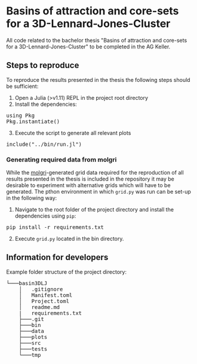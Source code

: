 # Basins of attraction and core-sets for a 3D-Lennard-Jones-Cluster
All code related to the bachelor thesis "Basins of attraction and core-sets for a 3D-Lennard-Jones-Cluster" to be completed in the AG Keller.

## Steps to reproduce

To reproduce the results presented in the thesis the following steps should be sufficient:

1. Open a Julia (>v1.11) REPL in the project root directory
2. Install the dependencies:
<pre>
using Pkg
Pkg.instantiate()
</pre>
3. Execute the script to generate all relevant plots
<pre>
include("../bin/run.jl")
</pre>

### Generating required data from molgri

While the [molgri](https://github.com/bkellerlab/molecularRotationalGrids)-generated grid data required for the reproduction of all results presented in the thesis is included in the repository it may be desirable to experiment with alternative grids which will have to be generated. 
The pthon environment in which `grid.py` was run can be set-up in the following way:
1. Navigate to the root folder of the project directory and install the dependencies using `pip`:
<pre>
pip install -r requirements.txt
</pre>

2. Execute `grid.py` located in the bin directory.

## Information for developers
Example folder structure of the project directory:
<pre>
└───basin3DLJ
    │   .gitignore
    │   Manifest.toml
    │   Project.toml
    │   readme.md
    |   requirements.txt
    ├───.git
    ├───bin
    ├───data
    ├───plots
    ├───src
    ├───tests
    └───tmp
</pre>